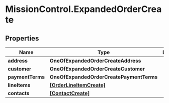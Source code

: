 # MissionControl.ExpandedOrderCreate

## Properties
Name | Type | Description | Notes
------------ | ------------- | ------------- | -------------
**address** | **OneOfExpandedOrderCreateAddress** |  | [optional] 
**customer** | **OneOfExpandedOrderCreateCustomer** |  | [optional] 
**paymentTerms** | **OneOfExpandedOrderCreatePaymentTerms** |  | [optional] 
**lineItems** | [**[OrderLineItemCreate]**](OrderLineItemCreate.md) |  | [optional] 
**contacts** | [**[ContactCreate]**](ContactCreate.md) |  | [optional] 
